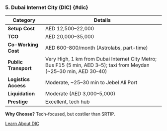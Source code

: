 ### 5. Dubai Internet City (DIC) {#dic}

| Category | Details |
|----------|---------|
| **Setup Cost** | AED 12,500–22,000 |
| **TCO** | AED 20,000–35,000 |
| **Co-Working Cost** | AED 600–800/month (Astrolabs, part-time) |
| **Public Transport** | Very High, 1 km from Dubai Internet City Metro; Bus F15 (5 min, AED 3–5); taxi from Meydan (~25–30 min, AED 30–40) |
| **Logistics Access** | Moderate, ~25–30 min to Jebel Ali Port |
| **Liquidation** | Moderate (AED 3,000–5,000) |
| **Prestige** | Excellent, tech hub |

**Why Choose?** Tech-focused, but costlier than SRTIP.

[Learn About DIC](https://www.dmcc.ae)
